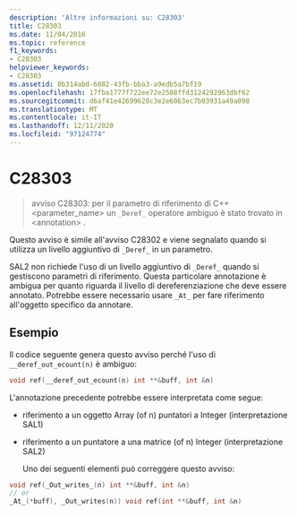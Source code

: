 ```yaml
---
description: 'Altre informazioni su: C28303'
title: C28303
ms.date: 11/04/2016
ms.topic: reference
f1_keywords:
- C28303
helpviewer_keywords:
- C28303
ms.assetid: 0b314abd-6082-43fb-bba3-a9edb5a7bf19
ms.openlocfilehash: 17fba1777f722ee72e2508ffd3124292963dbf62
ms.sourcegitcommit: d6af41e42699628c3e2e6063ec7b03931a49a098
ms.translationtype: MT
ms.contentlocale: it-IT
ms.lasthandoff: 12/11/2020
ms.locfileid: "97124774"
---
```

# <a name="c28303"></a>C28303

> avviso C28303: per il parametro di riferimento di C++ <parameter_name> un `_Deref_` operatore ambiguo è stato trovato in \<annotation> .

Questo avviso è simile all'avviso C28302 e viene segnalato quando si utilizza un livello aggiuntivo di `_Deref_` in un parametro.

SAL2 non richiede l'uso di un livello aggiuntivo di `_Deref_` quando si gestiscono parametri di riferimento. Questa particolare annotazione è ambigua per quanto riguarda il livello di dereferenziazione che deve essere annotato. Potrebbe essere necessario usare `_At_` per fare riferimento all'oggetto specifico da annotare.

## <a name="example"></a>Esempio

Il codice seguente genera questo avviso perché l'uso di `__deref_out_ecount(n)` è ambiguo:

```cpp
void ref(__deref_out_ecount(n) int **&buff, int &n)
```

L'annotazione precedente potrebbe essere interpretata come segue:

- riferimento a un oggetto Array (of n) puntatori a Integer (interpretazione SAL1)

- riferimento a un puntatore a una matrice (of n) Integer (interpretazione SAL2)

  Uno dei seguenti elementi può correggere questo avviso:

```cpp
void ref(_Out_writes_(n) int **&buff, int &n)
// or
_At_(*buff), _Out_writes(n)) void ref(int **&buff, int &n)
```
